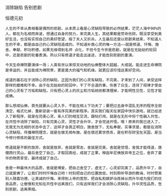 消除缺陷 告别悲剧

恒德元初


    人生的不幸从表相看是偶然的悲剧，从本质上看是心灵缺陷导致的必然结果，茫茫人海中90%的人，都在为名相而奔波，想通过自身的努力，来完美人生，其结果都是劳命伤财。既没享受到美好生活，也没有实现自己的美好愿望，赔了夫人又折兵，人生最后还是以悲剧来结束，不知道人生的不幸，都是由自己的心灵缺陷造成的。不知道补救心灵的唯一方法——就是修道、忏悔、施舍、奉献、积功积德，如果无缘得到名师 点化，不但今生今世是悲剧，就是在无始劫的轮回中，还是悲剧的轮番表演。所以只有修道才能走出迷途，才能告别悲剧的重演。

    今天生命禅院要演绎一场；人类有世以来惊天动地的仙佛整体大超越，大成就。能走进生命禅院是幸运的，并且能成为禅院草，更是莫大的福气和机缘。就更应该珍惜这美好空间。

    成道的基石在于消除心灵的缺陷，正因为我们的心灵有缺陷，不完美，才来到了人间，承受这样那样的磨难和不幸。由于在无始劫的轮回中，干了不合道的事，伤害了众生，违背了规律才使自己的心灵有了污垢和缺陷，只有把心灵上的灰尘和污垢统统都清理掉，才能明性见性，见性才能成佛。

    那么想成仙佛，首先就要从心灵入手，不能在相上下功夫了；要把过去身中混乱无序的程序全部清空，格式化掉，重新安装一套有序完美的新程序。其实我们每天在家园中快乐游戏，就已经进入了新程序，就是在完美心灵，亲人们的相互交流，跟帖打闹，就是在无形中将个性融入共性，在共性中消除了缺陷，只有完美心灵，灵性才会升华，才会觉迷开悟。哦！原来的我已进入了，无我无为无相的状态中去了，这样才会真正明白，施舍放下，无私奉献，实事求是，都是在消除心灵缺陷，传播禅院理念，就是在做无相布施，是在偿还累世债务，是在积存财宝在天国，是当今修行修炼的最佳方式。

    修道就是不断的放弃，舍就是放弃，舍就是零态，舍就是完美，舍就是觉悟，舍我才能得道，唐僧西行灵山，最后舍空了自己，才取回真经，成就了正果，释迦牟尼佛放弃帝王之位，舍弃了豪华的物质享受，最终成就了自己。

    舍是一种最伟大的品质，舍就是博爱，把自己舍空了，虚无了，心灵却完美了，品质升华了，自己就是佛了。让我们时时忏悔自己吧！时刻把自己的位置放低，时刻聆听导游的教诲，时时赞美别人随喜功德，让真诚的忏悔，来得到上帝的宽恕，把自私和嫉妒冶炼掉从而升华成为我们的优良品质，让傲慢和无知在共性中远离我们，只有这样我们才会消除心灵缺陷，升华灵性品质，告别悲剧，逃离黑暗。



